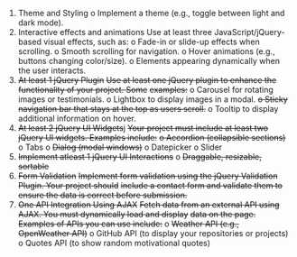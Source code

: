 1. Theme and Styling
    o Implement a theme (e.g., toggle between light and dark mode).
2. Interactive effects and animations
Use at least three JavaScript/jQuery-based visual effects, such as:
    o Fade-in or slide-up effects when scrolling.
    o Smooth scrolling for navigation.
    o Hover animations (e.g., buttons changing color/size).
    o Elements appearing dynamically when the user interacts.
3. ~~At least 1 jQuery Plugin~~
~~Use at least one jQuery plugin to enhance the functionality of your project. Some~~
~~examples:~~
    o Carousel for rotating images or testimonials.
    o Lightbox to display images in a modal.
    ~~o Sticky navigation bar that stays at the top as users scroll.~~
    o Tooltip to display additional information on hover.
4. ~~At least 2 jQuery UI Widgets~~j
~~Your project must include at least two jQuery UI widgets. Examples include:~~
    ~~o Accordion (collapsible sections)~~
    o Tabs
    o ~~Dialog (modal windows)~~
    o Datepicker
    o Slider
5. ~~Implement atleast 1 jQuery UI Interactions~~
    o ~~Draggable, resizable, sortable~~
6. ~~Form Validation~~
~~Implement form validation using the jQuery Validation Plugin. Your project should~~
~~include a contact form and validate them to ensure the data is correct before submission.~~
7. ~~One API Integration Using AJAX~~
~~Fetch data from an external API using AJAX. You must dynamically load and display~~
~~data on the page. Examples of APIs you can use include:~~
    o ~~Weather API (e.g., OpenWeather API)~~
    o GitHub API (to display your repositories or projects)
    o Quotes API (to show random motivational quotes)